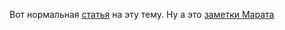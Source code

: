 Вот нормальная [статья](https://habr.com/ru/companies/wunderfund/articles/334568/) на эту тему. 
Ну а это [заметки Марата](https://miro.com/app/board/uXjVNIK5nt0=/?share_link_id=497779102795)
